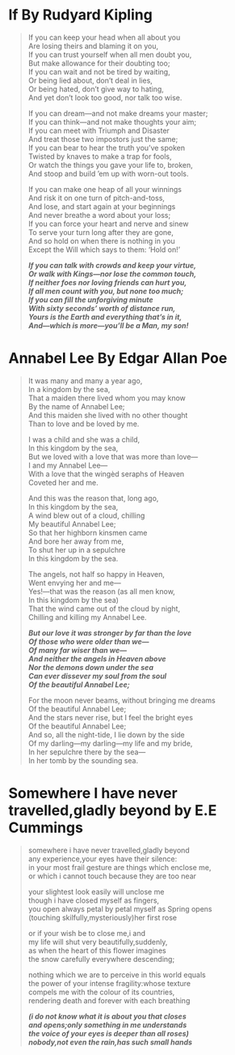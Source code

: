 # If By Rudyard Kipling

> If you can keep your head when all about you\
>     Are losing theirs and blaming it on you,\
> If you can trust yourself when all men doubt you,\
>     But make allowance for their doubting too;\
> If you can wait and not be tired by waiting,\
>     Or being lied about, don’t deal in lies,\
> Or being hated, don’t give way to hating,\
>     And yet don’t look too good, nor talk too wise.
>
> If you can dream—and not make dreams your master;\
>     If you can think—and not make thoughts your aim;\
> If you can meet with Triumph and Disaster\
>     And treat those two impostors just the same;\
> If you can bear to hear the truth you’ve spoken\
>     Twisted by knaves to make a trap for fools,\
> Or watch the things you gave your life to, broken,\
>     And stoop and build ’em up with worn-out tools.
>
> If you can make one heap of all your winnings\
>     And risk it on one turn of pitch-and-toss,\
> And lose, and start again at your beginnings\
>     And never breathe a word about your loss;\
> If you can force your heart and nerve and sinew\
>     To serve your turn long after they are gone,\
> And so hold on when there is nothing in you\
>     Except the Will which says to them: ‘Hold on!’
>
> *__If you can talk with crowds and keep your virtue,\
>     Or walk with Kings—nor lose the common touch,\
> If neither foes nor loving friends can hurt you,\
>     If all men count with you, but none too much;\
> If you can fill the unforgiving minute\
>     With sixty seconds’ worth of distance run,\
> Yours is the Earth and everything that’s in it,\
>     And—which is more—you’ll be a Man, my son!__*


#  Annabel Lee By Edgar Allan Poe

> It was many and many a year ago,\
>    In a kingdom by the sea,\
> That a maiden there lived whom you may know\
>    By the name of Annabel Lee;\
> And this maiden she lived with no other thought\
>    Than to love and be loved by me.
>
> I was a child and she was a child,\
>    In this kingdom by the sea,\
> But we loved with a love that was more than love—\
>    I and my Annabel Lee—\
> With a love that the wingèd seraphs of Heaven\
>    Coveted her and me.
>
> And this was the reason that, long ago,\
>    In this kingdom by the sea,\
> A wind blew out of a cloud, chilling\
>    My beautiful Annabel Lee;\
> So that her highborn kinsmen came\
>    And bore her away from me,\
> To shut her up in a sepulchre\
>    In this kingdom by the sea.
>
> The angels, not half so happy in Heaven,\
>    Went envying her and me—\
> Yes!—that was the reason (as all men know,\
>    In this kingdom by the sea)\
> That the wind came out of the cloud by night,\
>    Chilling and killing my Annabel Lee.
>
> *__But our love it was stronger by far than the love\
>    Of those who were older than we—\
>    Of many far wiser than we—\
> And neither the angels in Heaven above\
>    Nor the demons down under the sea\
> Can ever dissever my soul from the soul\
>    Of the beautiful Annabel Lee;__*
>
> For the moon never beams, without bringing me dreams\
>    Of the beautiful Annabel Lee;\
> And the stars never rise, but I feel the bright eyes\
>    Of the beautiful Annabel Lee;\
> And so, all the night-tide, I lie down by the side\
>    Of my darling—my darling—my life and my bride,\
>    In her sepulchre there by the sea—\
>    In her tomb by the sounding sea.

# Somewhere I have never travelled,gladly beyond by E.E Cummings
> 
> somewhere i have never travelled,gladly beyond\
> any experience,your eyes have their silence:\
> in your most frail gesture are things which enclose me, \
> or which i cannot touch because they are too near
>
> your slightest look easily will unclose me\
> though i have closed myself as fingers, \
> you open always petal by petal myself as Spring opens\
> (touching skilfully,mysteriously)her first rose
>
> or if your wish be to close me,i and \
> my life will shut very beautifully,suddenly,\
> as when the heart of this flower imagines\
> the snow carefully everywhere descending;
>
> nothing which we are to perceive in this world equals \
> the power of your intense fragility:whose texture\
> compels me with the colour of its countries,\
> rendering death and forever with each breathing
>
> *__(i do not know what it is about you that closes\
> and opens;only something in me understands\
> the voice of your eyes is deeper than all roses)\
> nobody,not even the rain,has such small hands__*
